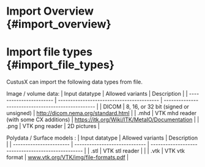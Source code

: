 Import Overview {#import_overview}
===========================================================


Import file types {#import_file_types}
===========================================================

CustusX can import the following data types from file.

Image / volume data:
| Input datatype          | Allowed variants                            | Description                                        |
| ----------------------- | -----------------------------------------   | -------------------------------------------------- |
| DICOM                   | 8, 16, or 32 bit (signed or unsigned)       | http://dicom.nema.org/standard.html                |
| .mhd                    | VTK mhd reader (with some CX additions)     | https://itk.org/Wiki/ITK/MetaIO/Documentation      |
| .png                    | VTK png reader                              | 2D pictures                                        |


Polydata / Surface models :
| Input datatype          | Allowed variants                            | Description                                        |
| ----------------------- | -----------------------------               | -------------------------------------------------- |
| .stl                    | VTK stl reader                              |                                                    |
| .vtk                    | VTK vtk format                              | www.vtk.org/VTK/img/file-formats.pdf               |
